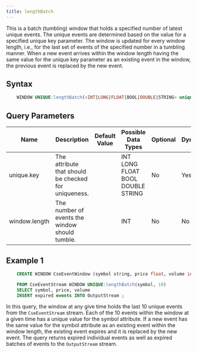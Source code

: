 ```yaml
---
title: lengthBatch
---
```


This is a batch (tumbling) window that holds a specified number of latest unique events. The unique events are determined based on the value for a specified unique key parameter. The window is updated for every window length, i.e., for the last set of events of the specified number in a tumbling manner. When a new event arrives within the window length having the same value for the unique key parameter as an existing event in the window, the previous event is replaced by the new event.

## Syntax

```sql
    WINDOW UNIQUE:lengthBatch(<INT|LONG|FLOAT|BOOL|DOUBLE|STRING> unique.key, <INT> window.length)
```

## Query Parameters

| Name          | Description           | Default Value | Possible Data Types               | Optional | Dynamic |
|---------------|-----------------------|---------------|-----------------------------------|----------|---------|
| unique.key  | The attribute that should be checked for uniqueness. |      | INT LONG FLOAT BOOL DOUBLE STRING | No     | Yes   |
| window.length | The number of events the window should tumble.    |          | INT              | No    | No    |

## Example 1

```sql
    CREATE WINDOW CseEventWindow (symbol string, price float, volume int);

    FROM CseEventStream WINDOW UNIQUE:lengthBatch(symbol, 10)
    SELECT symbol, price, volume
    INSERT expired events INTO OutputStream ;
```

In this query, the window at any give time holds the last 10 unique events from the `CseEventStream` stream. Each of the 10 events within the window at a given time has a unique value for the symbol attribute. If a new event has the same value for the symbol attribute as an existing event within the window length, the existing event expires and it is replaced by the new event. The query returns expired individual events as well as expired batches of events to the `OutputStream` stream.
